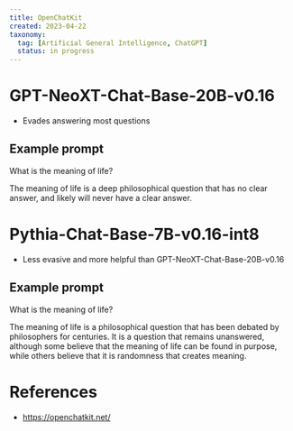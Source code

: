 ```yaml
---
title: OpenChatKit
created: 2023-04-22
taxonomy:
  tag: [Artificial General Intelligence, ChatGPT]
  status: in progress
---
```


# GPT-NeoXT-Chat-Base-20B-v0.16
* Evades answering most questions

## Example prompt
What is the meaning of life?

The meaning of life is a deep philosophical question that has no clear answer, and likely will never have a clear answer.

# Pythia-Chat-Base-7B-v0.16-int8
* Less evasive and more helpful than GPT-NeoXT-Chat-Base-20B-v0.16

## Example prompt
What is the meaning of life?

The meaning of life is a philosophical question that has been debated by philosophers for centuries. It is a question that remains unanswered, although some believe that the meaning of life can be found in purpose, while others believe that it is randomness that creates meaning.

# References
* https://openchatkit.net/
